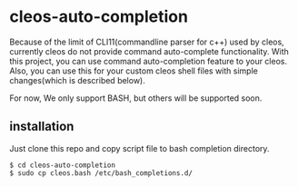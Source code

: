 # cleos-auto-completion

Because of the limit of CLI11(commandline parser for c++) used by cleos, currently cleos do not provide command auto-complete functionality.
With this project, you can use command auto-completion feature to your cleos. Also, you can use this for your custom cleos shell files with simple changes(which is described below).

For now, We only support BASH, but others will be supported soon.

## installation
Just clone this repo and copy script file to bash completion directory.
```
$ cd cleos-auto-completion
$ sudo cp cleos.bash /etc/bash_completions.d/
